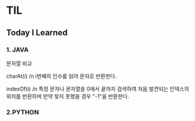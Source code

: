 # TIL
## Today I Learned 
  ### 1. JAVA
  문자열 비교
  
  charAt(i) /n
  i번째의 인수를 읽어 문자로 반환한다.
  
  indexOf(i) /n
  특정 문자나 문자열을 0에서 끝까지 검색하여 처음 발견되는 인덱스의 위치를 반환하며
  만약 찾지 못했을 경우 "-1"을 반환한다.

   ### 2.PYTHON
  


